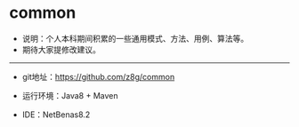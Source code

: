 # common

- 说明：个人本科期间积累的一些通用模式、方法、用例、算法等。
- 期待大家提修改建议。

----
- git地址：https://github.com/z8g/common

- 运行环境：Java8 + Maven

- IDE：NetBenas8.2